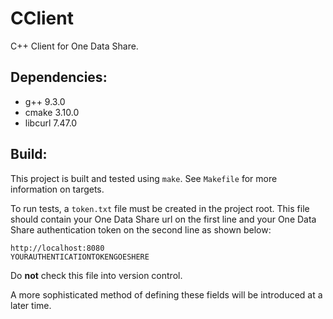 CClient
=======

C++ Client for One Data Share.

Dependencies:
-------------
- g++ 9.3.0
- cmake 3.10.0
- libcurl 7.47.0

Build:
------
This project is built and tested using `make`. See `Makefile` for more information on targets.

To run tests, a `token.txt` file must be created in the project root. This file should contain your One Data Share url
on the first line and your One Data Share authentication token on the second line as shown below:
```
http://localhost:8080
YOURAUTHENTICATIONTOKENGOESHERE
```
Do **not** check this file into version control.

A more sophisticated method of defining these fields will be introduced at a later time.